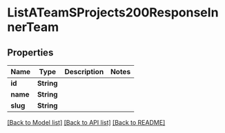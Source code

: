 # ListATeamSProjects200ResponseInnerTeam

## Properties

Name | Type | Description | Notes
------------ | ------------- | ------------- | -------------
**id** | **String** |  | 
**name** | **String** |  | 
**slug** | **String** |  | 

[[Back to Model list]](../README.md#documentation-for-models) [[Back to API list]](../README.md#documentation-for-api-endpoints) [[Back to README]](../README.md)


